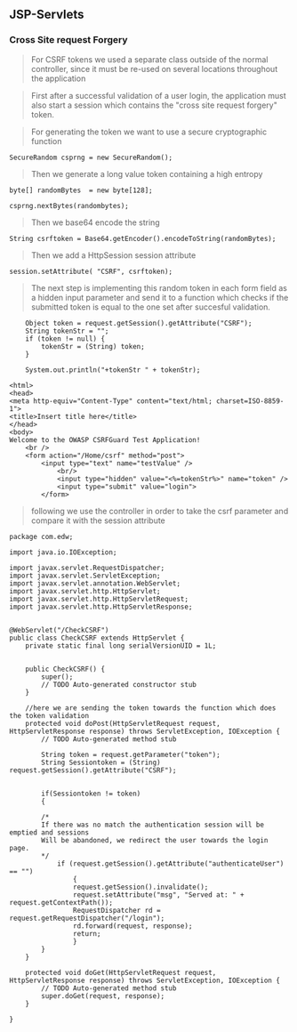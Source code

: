 

JSP-Servlets
-------------------------

### Cross Site request Forgery 


> For CSRF tokens we used a separate class outside of the normal controller, since
> it must be re-used on several locations throughout the application

> First after a successful validation of a user login, the application must also start a session
> which contains the "cross site request forgery" token.

> For generating the token we want to use a secure cryptographic function

```SecureRandom csprng = new SecureRandom();```

> Then we generate a long value token containing a high entropy

~~~~~~~~~~~~~~~~~~~~~~~~~~~~~~~~~~~~~~~~~~~~~~~~~~~~~~~~~~~~~~~~~~~~~~~~~~~~~~~~
byte[] randomBytes  = new byte[128];

csprng.nextBytes(randombytes);
~~~~~~~~~~~~~~~~~~~~~~~~~~~~~~~~~~~~~~~~~~~~~~~~~~~~~~~~~~~~~~~~~~~~~~~~~~~~~~~~

> Then we base64 encode the string

```String csrftoken = Base64.getEncoder().encodeToString(randomBytes);```

> Then we add a HttpSession session attribute

```session.setAttribute( "CSRF", csrftoken);```

> The next step is implementing this random token in each form field as a hidden input parameter
> and send it to a function which checks if the submitted token is equal to the one set after succesful validation.

```
    Object token = request.getSession().getAttribute("CSRF");
    String tokenStr = "";
    if (token != null) {
        tokenStr = (String) token;
    }

    System.out.println("+tokenStr " + tokenStr);

<html>
<head>
<meta http-equiv="Content-Type" content="text/html; charset=ISO-8859-1">
<title>Insert title here</title>
</head>
<body>
Welcome to the OWASP CSRFGuard Test Application!
    <br />
    <form action="/Home/csrf" method="post">
        <input type="text" name="testValue" /> 
			<br/> 
			<input type="hidden" value="<%=tokenStr%>" name="token" />
			<input type="submit" value="login">
		</form>
```

> following we use the controller in order to take the csrf parameter and compare it with the session attribute 
```
package com.edw;

import java.io.IOException;

import javax.servlet.RequestDispatcher;
import javax.servlet.ServletException;
import javax.servlet.annotation.WebServlet;
import javax.servlet.http.HttpServlet;
import javax.servlet.http.HttpServletRequest;
import javax.servlet.http.HttpServletResponse;


@WebServlet("/CheckCSRF")
public class CheckCSRF extends HttpServlet {
	private static final long serialVersionUID = 1L;
       

    public CheckCSRF() {
        super();
        // TODO Auto-generated constructor stub
    }

    //here we are sending the token towards the function which does the token validation    
	protected void doPost(HttpServletRequest request, HttpServletResponse response) throws ServletException, IOException {
		// TODO Auto-generated method stub
		
		String token = request.getParameter("token");
		String Sessiontoken = (String) request.getSession().getAttribute("CSRF");

		
		if(Sessiontoken != token)
	    { 

		/*
        If there was no match the authentication session will be emptied and sessions
        Will be abandoned, we redirect the user towards the login page.
        */		
			if (request.getSession().getAttribute("authenticateUser") == "")
				{
				request.getSession().invalidate();
				request.setAttribute("msg", "Served at: " + request.getContextPath());
				RequestDispatcher rd =  request.getRequestDispatcher("/login");
			    rd.forward(request, response);
			    return;
				}
	    }	
	}

	protected void doGet(HttpServletRequest request, HttpServletResponse response) throws ServletException, IOException {
		// TODO Auto-generated method stub
		super.doGet(request, response);
	}

}

```
